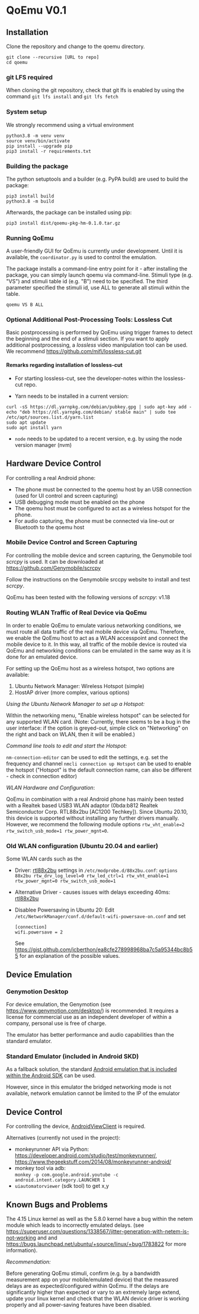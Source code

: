 # QoEmu V0.1

## Installation

Clone the repository and change to the qoemu directory.

```
git clone --recursive [URL to repo]
cd qoemu
```

### git LFS required
When cloning the git repository, check that git lfs is enabled
by using the command ``git lfs install`` and ``git lfs fetch``

### System setup
We strongly recommend using a virtual environment
```
python3.8 -m venv venv
source venv/bin/activate
pip install --upgrade pip
pip3 install -r requirements.txt
```

### Building the package
The python setuptools and a builder (e.g. PyPA build) are used to build the package:
```
pip3 install build
python3.8 -m build
```

Afterwards, the package can be installed using pip:

```
pip3 install dist/qoemu-pkg-hm-0.1.0.tar.gz
```

### Running QoEmu
A user-friendly GUI for QoEmu is currently under development. Until it is available,
the ``coordinator.py`` is used to control the emulation.

The package installs a command-line entry point for it - after installing the package, you 
can simply launch qoemu via command-line. Stimuli type (e.g. "VS") and stimuli table id (e.g. "B") need to be 
specified. The third parameter specified the stimuli id, use ALL to generate all stimuli within the table.
```
qoemu VS B ALL
```


### Optional Additional Post-Processing Tools: Lossless Cut
Basic postprocessing is performed by QoEmu using trigger frames to detect
the beginning and the end of a stimuli section. If you want to apply
additional postprocessing, a *lossless* video manipulation tool can 
be used. We recommend https://github.com/mifi/lossless-cut.git

#### Remarks regarding installation of lossless-cut
* For starting lossless-cut, see the developer-notes within the
lossless-cut repo.

* Yarn needs to be installed in a current version:
```
curl -sS https://dl.yarnpkg.com/debian/pubkey.gpg | sudo apt-key add - 
echo "deb https://dl.yarnpkg.com/debian/ stable main" | sudo tee /etc/apt/sources.list.d/yarn.list 
sudo apt update 
sudo apt install yarn
```
* `node` needs to be updated to a recent version, e.g. by using the node version manager (nvm)


## Hardware Device Control
For controlling a real Android phone:
* The phone must be connected to the qoemu host by an USB connection (used for
  UI control and screen capturing)
* USB debugging mode must be enabled on the phone
* The qoemu host must be configured to act as a wireless hotspot for the phone.
* For audio capturing, the phone must be connected via line-out or Bluetooth
  to the qoemu host

### Mobile Device Control and Screen Capturing
For controlling the mobile device and screen capturing, the Genymobile tool *scrcpy* is used. It can be downloaded at https://github.com/Genymobile/scrcpy

Follow the instructions on the Genymobile srccpy website to install and test *scrcpy*. 

QoEmu has been tested with the following versions of *scrcpy*:
v1.18

### Routing WLAN Traffic of Real Device via QoEmu
In order to enable QoEmu to emulate various networking conditions,
we must route all data traffic of the real mobile device via QoEmu. Therefore,
we enable the QoEmu host to act as a WLAN accesspoint and connect the
mobile device to it. In this way, all traffic of the mobile device
is routed via QoEmu and networking conditions can be emulated in the same 
way as it is done for an emulated device.

For setting up the QoEmu host as a wireless hotspot, two options are available:

1) Ubuntu Network Manager: Wireless Hotspot (simple) 
2) HostAP driver (more complex, various options)

*Using the Ubuntu Network Manager to set up a Hotspot:*

Within the networking menu, "Enable wireless hotspot" can be selected for any
supported WLAN card. (Note: Currently, there seems to be a bug in the
user interface: if the option is greyed-out, simple click on "Networking" on the
right and back on WLAN, then it will be enabled.)


*Command line tools to edit and start the Hotspot:*

``nm-connection-editor`` can be used to edit the settings, e.g. set the
frequency and channel
``nmcli connection up Hotspot`` can be used to enable the hotspot ("Hotspot" is
the default connection name, can also be different - check in connection editor)


*WLAN Hardware and Configuration*:

QoEmu in combination with a real Android phone has mainly been tested with a Realtek based USB3 WLAN adaptor 
(0bda:b812 Realtek Semiconductor Corp. RTL88x2bu [AC1200 Techkey]). Since Ubuntu 20.10, this device is
supported without installing any further drivers manually. However, we recommend the following module options
`rtw_vht_enable=2 rtw_switch_usb_mode=1 rtw_power_mgnt=0`.

### Old WLAN configuration (Ubuntu 20.04 and earlier)
Some WLAN cards such as the 
* Driver: [rtl88x2bu](https://github.com/morrownr/88x2bu)
  settings in ` /etc/modprobe.d/88x2bu.conf `: `options 88x2bu rtw_drv_log_level=0 rtw_led_ctrl=1 rtw_vht_enable=1 rtw_power_mgnt=0 rtw_switch_usb_mode=1`
* Alternative Driver - causes issues with delays exceeding 40ms: [rtl88x2bu](https://github.com/cilynx/rtl88x2bu)
* Disablee Powersaving in Ubuntu 20: Edit ``/etc/NetworkManager/conf.d/default-wifi-powersave-on.conf`` and set

  ```
  [connection]
  wifi.powersave = 2
  ```
  See https://gist.github.com/jcberthon/ea8cfe278998968ba7c5a95344bc8b55 for an
  explanation of the possible values.



## Device Emulation

### Genymotion Desktop
For device emulation, the Genymotion (see https://www.genymotion.com/desktop/) is recommended. It requires a license for commercial use as an independent 
developer of within a company, personal use is free of charge.

The emulator has better performance and audio capabilities than the standard
emulator. 

### Standard Emulator (included in Android SKD)
As a fallback solution, the standard [Android emulation that is included
within the Android SDK](https://developer.android.com/studio/run/emulator-commandline) can be used.

However, since in this emulator the bridged networking mode is not available,
network emulation cannot be limited to the IP of the emulator

## Device Control

For controlling the device, [AndroidViewClient](https://github.com/dtmilano/AndroidViewClient) is required. 

Alternatives (currently not used in the project):
* monkeyrunner API via Python: https://developer.android.com/studio/test/monkeyrunner/, https://www.thegeekstuff.com/2014/08/monkeyrunner-android/
* monkey tool via adb: \
  `monkey -p com.google.android.youtube -c android.intent.category.LAUNCHER 1` 
* `uiautomatorviewer` (sdk tool) to get x,y


## Known Bugs and Problems
The 4.15 Linux kernel as well as the 5.8.0 kernel have a bug within the netem module which 
leads to incorrectly emulated delays. (see https://superuser.com/questions/1338567/jitter-generation-with-netem-is-not-working and
and https://bugs.launchpad.net/ubuntu/+source/linux/+bug/1783822 for more information).

*Recommendation:*

Before generating QoEmu stimuli, confirm (e.g. by a bandwidth measurement app on your mobile/emulated device)
that the measured delays are as expected/configured within QoEmu. If the delays are significantly higher
than expected or vary to an extremely large extend, update your linux kernel and check that the WLAN
device driver is working properly and all power-saving features have been disabled.

